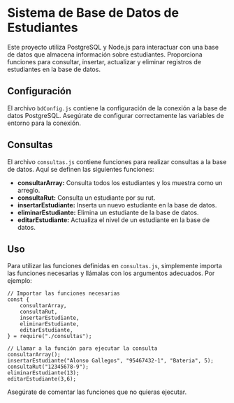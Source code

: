 
<h1>Sistema de Base de Datos de Estudiantes</h1>

<p>Este proyecto utiliza PostgreSQL y Node.js para interactuar con una base de datos que almacena información sobre estudiantes. Proporciona funciones para consultar, insertar, actualizar y eliminar registros de estudiantes en la base de datos.</p>

<h2>Configuración</h2>

<p>El archivo <code>bdConfig.js</code> contiene la configuración de la conexión a la base de datos PostgreSQL. Asegúrate de configurar correctamente las variables de entorno para la conexión.</p>

<h2>Consultas</h2>

<p>El archivo <code>consultas.js</code> contiene funciones para realizar consultas a la base de datos. Aquí se definen las siguientes funciones:</p>

<ul>
  <li><strong>consultarArray:</strong> Consulta todos los estudiantes y los muestra como un arreglo.</li>
  <li><strong>consultaRut:</strong> Consulta un estudiante por su rut.</li>
  <li><strong>insertarEstudiante:</strong> Inserta un nuevo estudiante en la base de datos.</li>
  <li><strong>eliminarEstudiante:</strong> Elimina un estudiante de la base de datos.</li>
  <li><strong>editarEstudiante:</strong> Actualiza el nivel de un estudiante en la base de datos.</li>
</ul>

<h2>Uso</h2>

<p>Para utilizar las funciones definidas en <code>consultas.js</code>, simplemente importa las funciones necesarias y llámalas con los argumentos adecuados. Por ejemplo:</p>

<pre><code>// Importar las funciones necesarias
const {
    consultarArray,
    consultaRut,
    insertarEstudiante,
    eliminarEstudiante,
    editarEstudiante,
} = require("./consultas");

// Llamar a la función para ejecutar la consulta
consultarArray();
insertarEstudiante("Alonso Gallegos", "95467432-1", "Bateria", 5);
consultaRut("12345678-9");
eliminarEstudiante(13);
editarEstudiante(3,6);
</code></pre>

<p>Asegúrate de comentar las funciones que no quieras ejecutar.</p>
